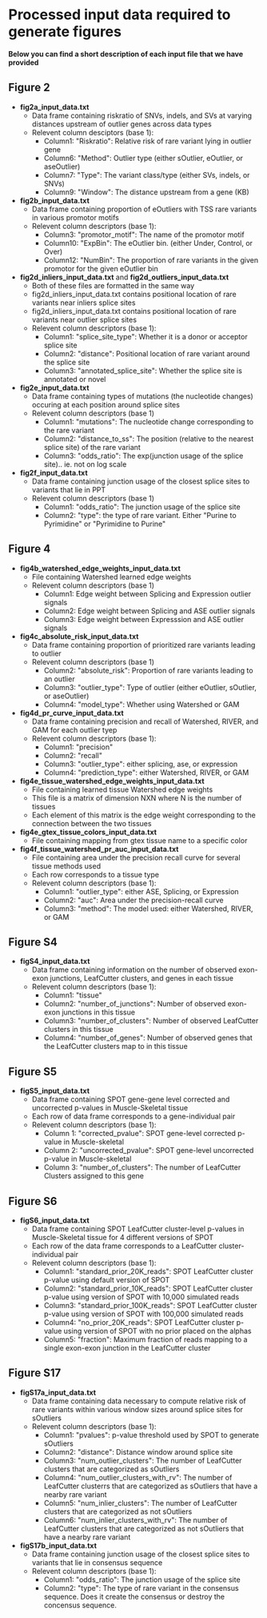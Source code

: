 # Processed input data required to generate figures

**Below you can find a short description of each input file that we have provided**



## Figure 2
* **fig2a_input_data.txt**
	* Data frame containing riskratio of SNVs, indels, and SVs at varying distances upstream of outlier genes across data types
	* Relevent column desciptors (base 1):
		* Column1: "Riskratio": Relative risk of rare variant lying in outlier gene
		* Column6: "Method": Outlier type (either sOutlier, eOutlier, or aseOutlier)
		* Column7: "Type": The variant class/type (either SVs, indels, or SNVs)
		* Column9: "Window": The distance upstream from a gene (KB)
* **fig2b_input_data.txt**
	* Data frame containing proportion of eOutliers with TSS rare variants in various promotor motifs
	* Relevent column descriptors (base 1):
		* Column3: "promotor_motif": The name of the promotor motif
		* Column10: "ExpBin": The eOutlier bin. (either Under, Control, or Over)
		* Column12: "NumBin": The proportion of rare variants in the given promotor for the given eOutlier bin
* **fig2d_inliers_input_data.txt** and **fig2d_outliers_input_data.txt**
	* Both of these files are formatted in the same way
	* fig2d_inliers_input_data.txt contains positional location of rare variants near inliers splice sites
	* fig2d_inliers_input_data.txt contains positional location of rare variants near outlier splice sites
	* Relevent column descriptors (base 1):
		* Column1: "splice_site_type": Whether it is a donor or acceptor splice site
		* Column2: "distance": Positional location of rare variant around the splice site
		* Column3: "annotated_splice_site": Whether the splice site is annotated or novel
* **fig2e_input_data.txt**
	* Data frame containing types of mutations (the nucleotide changes) occuring at each position around splice sites
	* Relevent column descriptors (base 1)
		* Column1: "mutations": The nucleotide change corresponding to the rare variant 
		* Column2: "distance_to_ss": The position (relative to the nearest splice site) of the rare variant
		* Column3: "odds_ratio": The exp(junction usage of the splice site).. ie. not on log scale
* **fig2f_input_data.txt**
	* Data frame containing junction usage of the closest splice sites to variants that lie in PPT
	* Relevent column descriptors (base 1)
		* Column1: "odds_ratio": The junction usage of the splice site
		* Column2: "type": the type of rare variant. Either "Purine to Pyrimidine" or "Pyrimidine to Purine"

## Figure 4
* **fig4b_watershed_edge_weights_input_data.txt**
	* File containing Watershed learned edge weights 
	* Relevent column descriptors (base 1)
		* Column1: Edge weight between Splicing and Expression outlier signals
		* Column2: Edge weight between Splicing and ASE outlier signals
		* Column3: Edge weight between Expresssion and ASE outlier signals
* **fig4c_absolute_risk_input_data.txt**
	* Data frame containing proportion of prioritized rare variants leading to outlier
	* Relevent column descriptors (base 1)
		* Column2: "absolute_risk": Proportion of rare variants leading to an outlier
		* Column3: "outlier_type": Type of outlier (either eOutlier, sOutlier, or aseOutlier)
		* Column4: "model_type": Whether using Watershed or GAM
* **fig4d_pr_curve_input_data.txt**
	* Data frame containing precision and recall of Watershed, RIVER, and GAM for each outlier tyep
	* Relevent column descriptors (base 1):
		* Column1: "precision"
		* Column2: "recall"
		* Column3: "outlier_type": either splicing, ase, or expression
		* Column4: "prediction_type": either Watershed, RIVER, or GAM
* **fig4e_tissue_watershed_edge_weights_input_data.txt**
	* File containing learned tissue Watershed edge weights
	* This file is a matrix of dimension NXN where N is the number of tissues
	* Each element of this matrix is the edge weight corresponding to the connection between the two tissues
* **fig4e_gtex_tissue_colors_input_data.txt**
	* File containing mapping from gtex tissue name to a specific color
* **fig4f_tissue_watershed_pr_auc_input_data.txt**
	* File containing area under the precision recall curve for several tissue methods used
	* Each row corresponds to a tissue type
	* Relevent column descriptors (base 1):
		* Column1: "outlier_type": either ASE, Splicing, or Expression
		* Column2: "auc": Area under the precision-recall curve
		* Column3: "method": The model used: either Watershed, RIVER, or GAM

## Figure S4
* **figS4_input_data.txt**
	* Data frame containing information on the number of observed exon-exon junctions, LeafCutter clusters, and genes in each tissue
	* Relevent column descriptors (base 1):
		* Column1: "tissue"
		* Column2: "number_of_junctions": Number of observed exon-exon junctions in this tissue
		* Column3: "number_of_clusters": Number of observed LeafCutter clusters in this tissue
		* Column4: "number_of_genes": Number of observed genes that the LeafCutter clusters map to in this tissue

## Figure S5
* **figS5_input_data.txt**
	* Data frame containing SPOT gene-gene level corrected and uncorrected p-values in Muscle-Skeletal tissue
	* Each row of data frame corresponds to a gene-individual pair
	* Relevent column descriptors (base 1):
		* Column 1: "corrected_pvalue": SPOT gene-level corrected p-value in Muscle-skeletal
		* Column 2: "uncorrected_pvalue": SPOT gene-level uncorrected p-value in Muscle-skeletal
		* Column 3: "number_of_clusters": The number of LeafCutter Clusters assigned to this gene

## Figure S6
* **figS6_input_data.txt**
	* Data frame containing SPOT LeafCutter cluster-level p-values in Muscle-Skeletal tissue for 4 different versions of SPOT
	* Each row of the data frame corresponds to a LeafCutter cluster-individual pair
	* Relevent column descriptors (base 1):
		* Column1: "standard_prior_20K_reads": SPOT LeafCutter cluster p-value using default version of SPOT
		* Column2: "standard_prior_10K_reads": SPOT LeafCutter cluster p-value using version of SPOT with 10,000 simulated reads
		* Column3: "standard_prior_100K_reads": SPOT LeafCutter cluster p-value using version of SPOT with 100,000 simulated reads
		* Column4: "no_prior_20K_reads": SPOT LeafCutter cluster p-value using version of SPOT with no prior placed on the alphas
		* Column5: "fraction": Maximum fraction of reads mapping to a single exon-exon junction in the LeafCutter cluster


## Figure S17
* **figS17a_input_data.txt**
	* Data frame containing data necessary to compute relative risk of rare variants within various window sizes around splice sites for sOutliers
	* Relevent column descriptors (base 1):
		* Column1: "pvalues": p-value threshold used by SPOT to generate sOutliers
		* Column2: "distance": Distance window around splice site
		* Column3: "num_outlier_clusters": The number of LeafCutter clusters that are categorized as sOutliers
		* Column4: "num_outlier_clusters_with_rv": The number of LeafCutter clusterrs that are categorized as sOutliers that have a nearby rare variant
		* Column5: "num_inlier_clusters": The number of LeafCutter clusters that are categorized as not sOutliers
		* Column6: "num_inlier_clusters_with_rv": The number of LeafCutter clusters that are categorized as not sOutliers that have a nearby rare variant
* **figS17b_input_data.txt**
	* Data frame containing junction usage of the closest splice sites to variants that lie in consensus sequence
	* Relevent column descriptors (base 1):
		* Column1: "odds_ratio": The junction usage of the splice site
		* Column2: "type": The type of rare variant in the consensus sequence. Does it create the consensus or destroy the concensus sequence.










